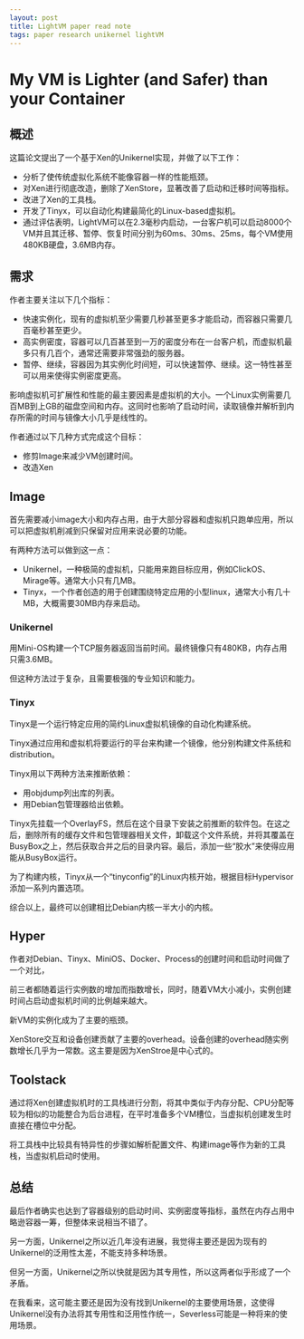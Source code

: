 ```yaml
---
layout: post
title: LightVM paper read note
tags: paper research unikernel lightVM
---
```


# My VM is Lighter (and Safer) than your Container

## 概述

这篇论文提出了一个基于Xen的Unikernel实现，并做了以下工作：
- 分析了使传统虚拟化系统不能像容器一样的性能瓶颈。
- 对Xen进行彻底改造，删除了XenStore，显著改善了启动和迁移时间等指标。
- 改进了Xen的工具栈。
- 开发了Tinyx，可以自动化构建最简化的Linux-based虚拟机。
- 通过评估表明，LightVM可以在2.3毫秒内启动，一台客户机可以启动8000个VM并且其迁移、暂停、恢复时间分别为60ms、30ms、25ms，每个VM使用480KB硬盘，3.6MB内存。

## 需求

作者主要关注以下几个指标：
- 快速实例化，现有的虚拟机至少需要几秒甚至更多才能启动，而容器只需要几百毫秒甚至更少。
- 高实例密度，容器可以几百甚至到一万的密度分布在一台客户机，而虚拟机最多只有几百个，通常还需要非常强劲的服务器。
- 暂停、继续，容器因为其实例化时间短，可以快速暂停、继续。这一特性甚至可以用来使得实例密度更高。

影响虚拟机可扩展性和性能的最主要因素是虚拟机的大小。一个Linux实例需要几百MB到上GB的磁盘空间和内存。这同时也影响了启动时间，读取镜像并解析到内存所需的时间与镜像大小几乎是线性的。

作者通过以下几种方式完成这个目标：
- 修剪Image来减少VM创建时间。
- 改造Xen

## Image

首先需要减小image大小和内存占用，由于大部分容器和虚拟机只跑单应用，所以可以把虚拟机削减到只保留对应用来说必要的功能。

有两种方法可以做到这一点：
- Unikernel，一种极简的虚拟机，只能用来跑目标应用，例如ClickOS、Mirage等。通常大小只有几MB。
- Tinyx，一个作者创造的用于创建围绕特定应用的小型linux，通常大小有几十MB，大概需要30MB内存来启动。

### Unikernel

用Mini-OS构建一个TCP服务器返回当前时间。最终镜像只有480KB，内存占用只需3.6MB。

但这种方法过于复杂，且需要极强的专业知识和能力。

### Tinyx

Tinyx是一个运行特定应用的简约Linux虚拟机镜像的自动化构建系统。

Tinyx通过应用和虚拟机将要运行的平台来构建一个镜像，他分别构建文件系统和distribution。

Tinyx用以下两种方法来推断依赖：
- 用objdump列出库的列表。
- 用Debian包管理器给出依赖。

Tinyx先挂载一个OverlayFS，然后在这个目录下安装之前推断的软件包。在这之后，删除所有的缓存文件和包管理器相关文件，卸载这个文件系统，并将其覆盖在BusyBox之上，然后获取合并之后的目录内容。最后，添加一些“胶水”来使得应用能从BusyBox运行。

为了构建内核，Tinyx从一个“tinyconfig”的Linux内核开始，根据目标Hypervisor添加一系列内置选项。

综合以上，最终可以创建相比Debian内核一半大小的内核。

## Hyper

作者对Debian、Tinyx、MiniOS、Docker、Process的创建时间和启动时间做了一个对比，

前三者都随着运行实例数的增加而指数增长，同时，随着VM大小减小，实例创建时间占启动虚拟机时间的比例越来越大。

新VM的实例化成为了主要的瓶颈。

XenStore交互和设备创建贡献了主要的overhead。设备创建的overhead随实例数增长几乎为一常数。这主要是因为XenStroe是中心式的。

## Toolstack


通过将Xen创建虚拟机时的工具栈进行分割，将其中类似于内存分配、CPU分配等较为相似的功能整合为后台进程，在平时准备多个VM槽位，当虚拟机创建发生时直接在槽位中分配。

将工具栈中比较具有特异性的步骤如解析配置文件、构建image等作为新的工具栈，当虚拟机启动时使用。

## 总结

最后作者确实也达到了容器级别的启动时间、实例密度等指标，虽然在内存占用中略逊容器一筹，但整体来说相当不错了。

另一方面，Unikernel之所以近几年没有进展，我觉得主要还是因为现有的Unikernel的泛用性太差，不能支持多种场景。

但另一方面，Unikernel之所以快就是因为其专用性，所以这两者似乎形成了一个矛盾。

在我看来，这可能主要还是因为没有找到Unikernel的主要使用场景，这使得Unikernel没有办法将其专用性和泛用性作统一，Severless可能是一种将来的使用场景。

